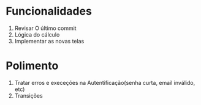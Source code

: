 # Funcionalidades
1. Revisar O último commit
2. Lógica do cálculo
3. Implementar as novas telas

# Polimento
1. Tratar erros e execeções na Autentificação(senha curta, email inválido, etc)
2. Transições